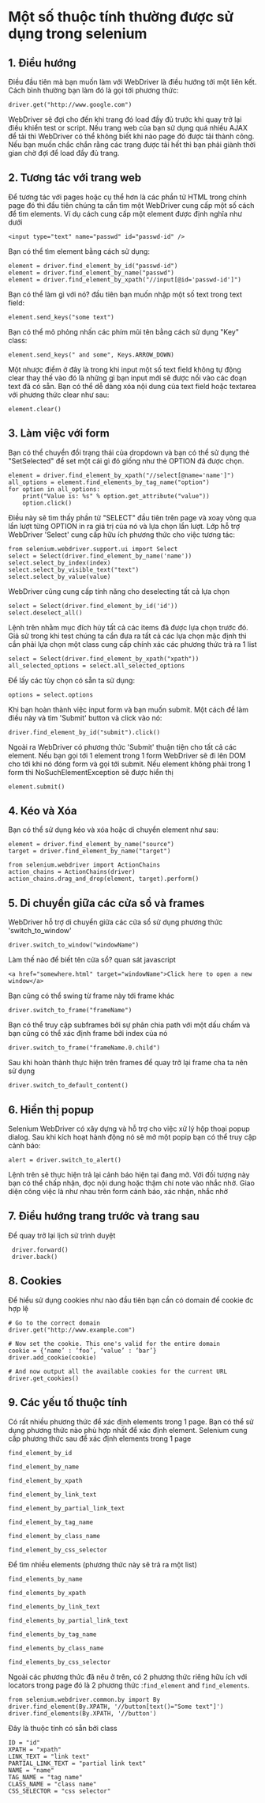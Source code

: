 # Một số thuộc tính thường được sử dụng  trong selenium

## 1. Điều hướng
Điều đầu tiên mà bạn muốn làm với WebDriver là điều hướng tới một liên kết. Cách bình thường bạn làm đó là gọi tới phương thức:
```
driver.get("http://www.google.com")
```
WebDriver sẽ đợi cho đến khi trang đó load đầy đủ trước khi quay trở lại điều khiển test or script. Nếu trang web của bạn sử dụng quá nhiều AJAX để tải thì WebDriver có thể không biết khi nào page đó được tải thành công. Nếu bạn muốn chắc chắn rằng các trang được tải hết thì bạn phải giành thời gian chờ đợi để load đầy đủ trang.
## 2. Tương tác với trang web
Để tương tác với pages hoặc cụ thể hơn là các phần tử HTML trong chính page đó thì đầu tiên chúng ta cần tìm một WebDriver cung cấp một số cách để tìm elements. Ví dụ cách cung cấp một element được định nghĩa như dưới
```
<input type="text" name="passwd" id="passwd-id" />
```
Bạn có thể tìm element bằng cách sử dụng:

```
element = driver.find_element_by_id("passwd-id")
element = driver.find_element_by_name("passwd")
element = driver.find_element_by_xpath("//input[@id='passwd-id']")
```
Bạn có thể làm gì với nó? đầu tiên bạn muốn nhập một số text trong text field:
```
element.send_keys("some text")
```
Bạn có thể mô phỏng nhấn các phím mũi tên bằng cách sử dụng "Key" class:
```
element.send_keys(" and some", Keys.ARROW_DOWN)
```
Một nhược điểm ở đây là trong khi input một số text field không tự động clear thay thế vào đó là những gì bạn input mới sẽ được nối vào các đoạn text đã có sẵn. Bạn có thể dễ dàng xóa nội dung của text field hoặc textarea với phương thức clear như sau:
```
element.clear()
```
## 3. Làm việc với form
Bạn có thể chuyển đổi trạng thái của dropdown và bạn có thể sử dụng thẻ "SetSelected" để set một cái gì đó giống như thẻ OPTION đã được chọn.
```
element = driver.find_element_by_xpath("//select[@name='name']")
all_options = element.find_elements_by_tag_name("option")
for option in all_options:
    print("Value is: %s" % option.get_attribute("value"))
    option.click()
```
Điều này sẽ tìm thấy phần tử "SELECT" đầu tiên trên page và xoay vòng qua lần lượt từng OPTION in ra giá trị của nó và lựa chọn lần lượt. Lớp hỗ trợ WebDriver 'Select' cung cấp hữu ích phương thức cho việc tương tác:
```
from selenium.webdriver.support.ui import Select
select = Select(driver.find_element_by_name('name'))
select.select_by_index(index)
select.select_by_visible_text("text")
select.select_by_value(value)
```
WebDriver cũng cung cấp tính năng cho deselecting tất cả lựa chọn
```
select = Select(driver.find_element_by_id('id'))
select.deselect_all()
```
Lệnh trên nhằm mục đích hủy tất cả các items đã được lựa chọn trước đó. Giả sử trong khi test chúng ta cần đưa ra tất cả các lựa chọn mặc định thì cần phải lựa chọn một class cung cấp chính xác các phương thức trả ra 1 list
```
select = Select(driver.find_element_by_xpath("xpath"))
all_selected_options = select.all_selected_options
```
Để lấy các tùy chọn có sẵn ta sử dụng:
```
options = select.options
```
Khi bạn hoàn thành việc input form và bạn muốn submit. Một cách để làm điều này và tìm 'Submit' button và click vào nó:
```
driver.find_element_by_id("submit").click()
```
Ngoài ra WebDriver có phương thức 'Submit' thuận tiện cho tất cả các element. Nếu bạn gọi tới 1 element trong 1 form WebDriver sẽ đi lên DOM cho tới khi nó đóng form và gọi tới submit. Nếu element không phải trong 1 form thì NoSuchElementException sẽ được hiển thị
```
element.submit()
```
## 4. Kéo và Xóa
Bạn có thể sử dụng kéo và xóa hoặc di chuyển element như sau:
```
element = driver.find_element_by_name("source")
target = driver.find_element_by_name("target")

from selenium.webdriver import ActionChains
action_chains = ActionChains(driver)
action_chains.drag_and_drop(element, target).perform()
```
## 5. Di chuyển giữa các cửa sổ và frames
WebDriver hỗ trợ di chuyển giữa các cửa sổ sử dụng phương thức 'switch_to_window'
```
driver.switch_to_window("windowName")
``` 
Làm thế nào để biết tên cửa sổ? quan sát javascript
```
<a href="somewhere.html" target="windowName">Click here to open a new window</a>
```
Bạn cũng có thể swing từ frame này tới frame khác
```
driver.switch_to_frame("frameName")
```
Bạn có thể truy cập subframes bởi sự phân chia path với một dấu chấm và bạn cũng có thể xác định frame bởi index của nó
```
driver.switch_to_frame("frameName.0.child")
```
Sau khi hoàn thành thực hiện trên frames để quay trở lại frame cha ta nên sử dụng
```
driver.switch_to_default_content()
```
## 6. Hiển thị popup
Selenium WebDriver có xây dựng và hỗ trợ cho việc xử lý hộp thoại popup dialog. Sau khi kích hoạt hành động nó sẽ mở một popip bạn có thể truy cập cảnh báo:
```
alert = driver.switch_to_alert()
```
Lệnh trên sẽ thực hiện trả lại cảnh báo hiện tại đang mở. Với đối tượng này bạn có thể chấp nhận, đọc nội dung hoặc thậm chí note vào nhắc nhở. Giao diện công việc là như nhau trên form cảnh báo, xác nhận, nhắc nhở
## 7. Điều hướng trang trước và trang sau 
Để quay trở lại lịch sử trình duyệt
```
 driver.forward()
 driver.back()
```
## 8. Cookies
Để hiểu sử dụng cookies như nào đầu tiên bạn cần có domain để cookie đc hợp lệ
```
# Go to the correct domain
driver.get("http://www.example.com")

# Now set the cookie. This one's valid for the entire domain
cookie = {‘name’ : ‘foo’, ‘value’ : ‘bar’}
driver.add_cookie(cookie)

# And now output all the available cookies for the current URL
driver.get_cookies()
```
## 9. Các yếu tố thuộc tính 
Có rất nhiều phương thức để xác định elements trong 1 page. Bạn có thể sử dụng phương thức nào phù hợp nhất để xác định element. Selenium cung cấp phương thức sau để xác định elements trong 1 page
```
find_element_by_id

find_element_by_name

find_element_by_xpath

find_element_by_link_text

find_element_by_partial_link_text

find_element_by_tag_name

find_element_by_class_name

find_element_by_css_selector
```
Để tìm nhiều elements (phương thức này sẽ trả ra một list)
```
find_elements_by_name

find_elements_by_xpath

find_elements_by_link_text

find_elements_by_partial_link_text

find_elements_by_tag_name

find_elements_by_class_name

find_elements_by_css_selector
```
Ngoài các phương thức đã nêu ở trên, có 2 phương thức riêng hữu ích với locators trong page đó là 2 phương thức :`find_element` and `find_elements`.
```
from selenium.webdriver.common.by import By
driver.find_element(By.XPATH, '//button[text()="Some text"]')
driver.find_elements(By.XPATH, '//button')
```
Đây là thuộc tính có sẵn bởi class
```
ID = "id"
XPATH = "xpath"
LINK_TEXT = "link text"
PARTIAL_LINK_TEXT = "partial link text"
NAME = "name"
TAG_NAME = "tag name"
CLASS_NAME = "class name"
CSS_SELECTOR = "css selector"
```
